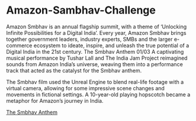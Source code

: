 # Amazon-Sambhav-Challenge

Amazon Smbhav is an annual flagship summit, with a theme of ‘Unlocking Infinite Possibilities for a Digital India’. Every year, Amazon Smbhav brings together government leaders, industry experts, SMBs and the larger e-commerce ecosystem to ideate, inspire, and unleash the true potential of a Digital India in the 21st century.
The Smbhav Anthem
01/03
A captivating musical performance by Tushar Lall and The India Jam Project reimagined sounds from Amazon India’s universe, weaving them into a performance track that acted as the catalyst for the Smbhav anthem.


The Smbhav film used the Unreal Engine to blend real-life footage with a virtual camera, allowing for some impressive scene changes and movements in fictional settings. A 10-year-old playing hopscotch became a metaphor for Amazon’s journey in India.

[The Smbhav Anthem](https://youtu.be/rzgjUaXqAqI)
